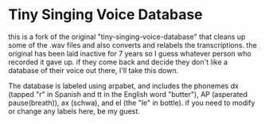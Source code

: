 # Tiny Singing Voice Database
this is a fork of the original "tiny-singing-voice-database" that cleans up some of the .wav files and also converts and relabels the transcriptions.
the original has been laid inactive for 7 years so I guess whatever person who recorded it gave up. if they come back and decide they don't like a database of their voice out there, I'll take this down.

The database is labeled using arpabet, and includes the phonemes dx (tapped "r" in Spanish and tt in the English word "butter"), AP (asperated pause(breath)), ax (schwa), and el (the "le" in bottle). if you need to modify or change any labels here, be my guest.
